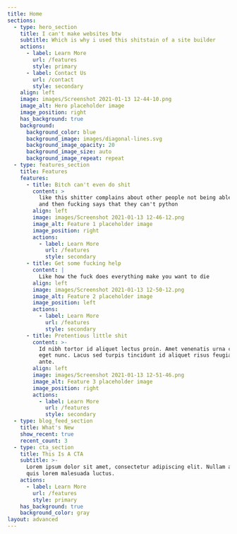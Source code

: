 ```yaml
---
title: Home
sections:
  - type: hero_section
    title: I can't make websites btw
    subtitle: Which is why i used this shitstain of a site builder
    actions:
      - label: Learn More
        url: /features
        style: primary
      - label: Contact Us
        url: /contact
        style: secondary
    align: left
    image: images/Screenshot 2021-01-13 12-44-10.png
    image_alt: Hero placeholder image
    image_position: right
    has_background: true
    background:
      background_color: blue
      background_image: images/diagonal-lines.svg
      background_image_opacity: 20
      background_image_size: auto
      background_image_repeat: repeat
  - type: features_section
    title: Features
    features:
      - title: Bitch can't even do shit
        content: >
          like this shitter complains about other people not being able to code
          and then fucking says that they can't python
        align: left
        image: images/Screenshot 2021-01-13 12-46-12.png
        image_alt: Feature 1 placeholder image
        image_position: right
        actions:
          - label: Learn More
            url: /features
            style: secondary
      - title: Get some fucking help
        content: |
          Like how the fuck does everything make you want to die
        align: left
        image: images/Screenshot 2021-01-13 12-50-12.png
        image_alt: Feature 2 placeholder image
        image_position: left
        actions:
          - label: Learn More
            url: /features
            style: secondary
      - title: Pretentious little shit
        content: >-
          Id nibh tortor id aliquet lectus proin. Amet venenatis urna cursus
          eget nunc. Lacus sed turpis tincidunt id aliquet risus feugiat in
          ante.
        align: left
        image: images/Screenshot 2021-01-13 12-51-46.png
        image_alt: Feature 3 placeholder image
        image_position: right
        actions:
          - label: Learn More
            url: /features
            style: secondary
  - type: blog_feed_section
    title: What's New
    show_recent: true
    recent_count: 3
  - type: cta_section
    title: This Is A CTA
    subtitle: >-
      Lorem ipsum dolor sit amet, consectetur adipiscing elit. Nullam a metus
      quis lorem malesuada luctus.
    actions:
      - label: Learn More
        url: /features
        style: primary
    has_background: true
    background_color: gray
layout: advanced
---
```

